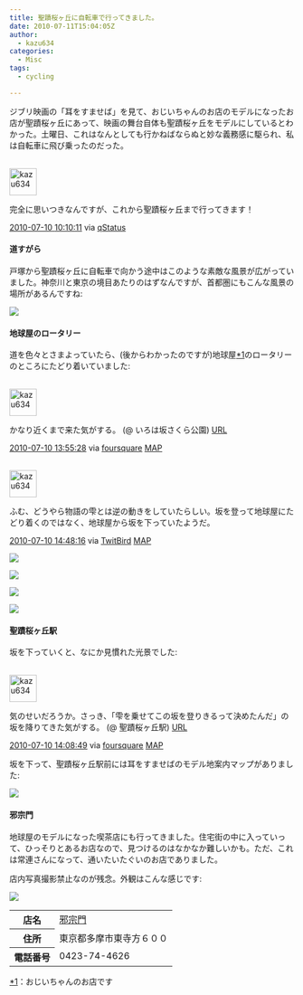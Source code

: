 ```yaml
---
title: 聖蹟桜ヶ丘に自転車で行ってきました。
date: 2010-07-11T15:04:05Z
author:
  - kazu634
categories:
  - Misc
tags:
  - cycling

---
```

<div class="section">
<p>
    ジブリ映画の「耳をすませば」を見て、おじいちゃんのお店のモデルになったお店が聖蹟桜ヶ丘にあって、映画の舞台自体も聖蹟桜ヶ丘をモデルにしているとわかった。土曜日、これはなんとしても行かねばならぬと妙な義務感に駆られ、私は自転車に飛び乗ったのだった。
</p>

<div class="twitter-detail twitter-detail-left">
<div class="twitter-detail-user">
<a href="http://twitter.com/kazu634" onclick="__gaTracker('send', 'event', 'outbound-article', 'http://twitter.com/kazu634', '\n\n');" class="twitter-user-screen-name"><br /> <img src="http://a3.twimg.com/profile_images/1027617683/flagmaker_1277598788_21241_normal.jpg" alt="kazu634" height="48" width="48" onerror="this.parentNode.replaceChild(document.createTextNode(this.getAttribute('alt')), this);" /><br /> </a>
</div>

<div class="twitter-detail-tweet">
<p class="twitter-detail-text">
        完全に思いつきなんですが、これから聖蹟桜ヶ丘まで行ってきます！
</p>

<p class="twitter-detail-info">
<a href="http://twitter.com/kazu634/status/18160726562" onclick="__gaTracker('send', 'event', 'outbound-article', 'http://twitter.com/kazu634/status/18160726562', '2010-07-10 10:10:11');" class="twitter-detail-info-permalink"><span class="twitter-detail-info-date">2010-07-10</span> <span class="twitter-detail-info-time">10:10:11</span></a> <span class="twitter-detail-info-source">via <a href="http://qstatus.com" onclick="__gaTracker('send', 'event', 'outbound-article', 'http://qstatus.com', 'qStatus');" rel="nofollow">qStatus</a></span>
</p>
</div>
</div>

<h4>
    道すがら
</h4>

<p>
    戸塚から聖蹟桜ヶ丘に自転車で向かう途中はこのような素敵な風景が広がっていました。神奈川と東京の境目あたりのはずなんですが、首都圏にもこんな風景の場所があるんですね:
</p>

<p>
<center>
</center>
</p>

<p>
<a href="http://flickr.com/photos/42332031@N02/4779392993/" onclick="__gaTracker('send', 'event', 'outbound-article', 'http://flickr.com/photos/42332031@N02/4779392993/', '');" title="18号線"><img src="http://farm5.static.flickr.com/4140/4779392993_b3d80422b8.jpg" /></a>
</p></p>

<h4>
    地球屋のロータリー
</h4>

<p>
    道を色々とさまよっていたら、(後からわかったのですが)地球屋<span class="footnote"><a href="/sirocco634/#f1" name="fn1" title="おじいちゃんのお店です">*1</a></span>のロータリーのところにたどり着いていました:
</p>

<div class="twitter-detail twitter-detail-left">
<div class="twitter-detail-user">
<a href="http://twitter.com/kazu634" onclick="__gaTracker('send', 'event', 'outbound-article', 'http://twitter.com/kazu634', '\n\n');" class="twitter-user-screen-name"><br /> <img src="http://a1.twimg.com/profile_images/1072811190/20070419_327653_normal.jpeg" alt="kazu634" height="48" width="48" onerror="this.parentNode.replaceChild(document.createTextNode(this.getAttribute('alt')), this);" /><br /> </a>
</div>

<div class="twitter-detail-tweet">
<p class="twitter-detail-text">
        かなり近くまで来た気がする。 (@ いろは坂さくら公園) <a href="http://4sq.com/cttcVu" onclick="__gaTracker('send', 'event', 'outbound-article', 'http://4sq.com/cttcVu', 'URL');" class="twitter-tweet-url"  target="_top"><span>URL</span></a>
</p>

<p class="twitter-detail-info">
<a href="http://twitter.com/kazu634/status/18174148237" onclick="__gaTracker('send', 'event', 'outbound-article', 'http://twitter.com/kazu634/status/18174148237', '2010-07-10 13:55:28');" class="twitter-detail-info-permalink"><span class="twitter-detail-info-date">2010-07-10</span> <span class="twitter-detail-info-time">13:55:28</span></a> <span class="twitter-detail-info-source">via <a href="http://foursquare.com" onclick="__gaTracker('send', 'event', 'outbound-article', 'http://foursquare.com', 'foursquare');" rel="nofollow">foursquare</a></span> <a href="/mapx?points=x:35.64611543,y:139.4453913,t:18174148237" class="twitter-detail-info-map"><span>MAP</span></a>
</p>
</div>
</div>

<div class="twitter-detail twitter-detail-left">
<div class="twitter-detail-user">
<a href="http://twitter.com/kazu634" onclick="__gaTracker('send', 'event', 'outbound-article', 'http://twitter.com/kazu634', '\n\n');" class="twitter-user-screen-name"><br /> <img src="http://a3.twimg.com/profile_images/1027617683/flagmaker_1277598788_21241_normal.jpg" alt="kazu634" height="48" width="48" onerror="this.parentNode.replaceChild(document.createTextNode(this.getAttribute('alt')), this);" /><br /> </a>
</div>

<div class="twitter-detail-tweet">
<p class="twitter-detail-text">
        ふむ、どうやら物語の雫とは逆の動きをしていたらしい。坂を登って地球屋にたどり着くのではなく、地球屋から坂を下っていたようだ。
</p>

<p class="twitter-detail-info">
<a href="http://twitter.com/kazu634/status/18176950463" onclick="__gaTracker('send', 'event', 'outbound-article', 'http://twitter.com/kazu634/status/18176950463', '2010-07-10 14:48:16');" class="twitter-detail-info-permalink"><span class="twitter-detail-info-date">2010-07-10</span> <span class="twitter-detail-info-time">14:48:16</span></a> <span class="twitter-detail-info-source">via <a href="http://www.nibirutech.com" onclick="__gaTracker('send', 'event', 'outbound-article', 'http://www.nibirutech.com', 'TwitBird');" rel="nofollow">TwitBird</a></span> <a href="/mapx?points=x:35.64453518,y:139.43529158,t:18176950463" class="twitter-detail-info-map"><span>MAP</span></a>
</p>
</div>
</div>

<p>
<center>
</center>
</p>

<p>
<a href="http://flickr.com/photos/42332031@N02/4780028130/" onclick="__gaTracker('send', 'event', 'outbound-article', 'http://flickr.com/photos/42332031@N02/4780028130/', '');" title="地球屋のロータリー"><img src="http://farm5.static.flickr.com/4141/4780028130_d365e1c5d4.jpg" /></a>
</p>

<p>
<a href="http://flickr.com/photos/42332031@N02/4780028708/" onclick="__gaTracker('send', 'event', 'outbound-article', 'http://flickr.com/photos/42332031@N02/4780028708/', '');" title="地球屋のロータリー2"><img src="http://farm5.static.flickr.com/4093/4780028708_13ecf59b8c.jpg" /></a>
</p>

<p>
<a href="http://flickr.com/photos/42332031@N02/4780029408/" onclick="__gaTracker('send', 'event', 'outbound-article', 'http://flickr.com/photos/42332031@N02/4780029408/', '');" title="地球屋のロータリー3"><img src="http://farm5.static.flickr.com/4074/4780029408_514166ca5d.jpg" /></a>
</p>

<p>
<a href="http://flickr.com/photos/42332031@N02/4780030640/" onclick="__gaTracker('send', 'event', 'outbound-article', 'http://flickr.com/photos/42332031@N02/4780030640/', '');" title="地球屋のロータリー4"><img src="http://farm5.static.flickr.com/4099/4780030640_10370252c1.jpg" /></a>
</p></p>

<h4>
    聖蹟桜ヶ丘駅
</h4>

<p>
    坂を下っていくと、なにか見慣れた光景でした:
</p>

<div class="twitter-detail twitter-detail-left">
<div class="twitter-detail-user">
<a href="http://twitter.com/kazu634" onclick="__gaTracker('send', 'event', 'outbound-article', 'http://twitter.com/kazu634', '\n\n');" class="twitter-user-screen-name"><br /> <img src="http://a1.twimg.com/profile_images/1072811190/20070419_327653_normal.jpeg" alt="kazu634" height="48" width="48" onerror="this.parentNode.replaceChild(document.createTextNode(this.getAttribute('alt')), this);" /><br /> </a>
</div>

<div class="twitter-detail-tweet">
<p class="twitter-detail-text">
        気のせいだろうか。さっき、「雫を乗せてこの坂を登りきるって決めたんだ」の坂を降りてきた気がする。 (@ 聖蹟桜ヶ丘駅) <a href="http://4sq.com/7svko6" onclick="__gaTracker('send', 'event', 'outbound-article', 'http://4sq.com/7svko6', 'URL');" class="twitter-tweet-url"  target="_top"><span>URL</span></a>
</p>

<p class="twitter-detail-info">
<a href="http://twitter.com/kazu634/status/18174899025" onclick="__gaTracker('send', 'event', 'outbound-article', 'http://twitter.com/kazu634/status/18174899025', '2010-07-10 14:08:49');" class="twitter-detail-info-permalink"><span class="twitter-detail-info-date">2010-07-10</span> <span class="twitter-detail-info-time">14:08:49</span></a> <span class="twitter-detail-info-source">via <a href="http://foursquare.com" onclick="__gaTracker('send', 'event', 'outbound-article', 'http://foursquare.com', 'foursquare');" rel="nofollow">foursquare</a></span> <a href="/mapx?points=x:35.65083205,y:139.44725812,t:18174899025" class="twitter-detail-info-map"><span>MAP</span></a>
</p>
</div>
</div>

<p>
    坂を下って、聖蹟桜ヶ丘駅前には耳をすませばのモデル地案内マップがありました:
</p>

<p>
<center>
</center>
</p>

<p>
<a href="http://flickr.com/photos/42332031@N02/4780030010/" onclick="__gaTracker('send', 'event', 'outbound-article', 'http://flickr.com/photos/42332031@N02/4780030010/', '');" title="見取り図"><img src="http://farm5.static.flickr.com/4119/4780030010_0f69ef5ee1.jpg" /></a>
</p></p>

<h4>
    邪宗門
</h4>

<p>
    地球屋のモデルになった喫茶店にも行ってきました。住宅街の中に入っていって、ひっそりとあるお店なので、見つけるのはなかなか難しいかも。ただ、これは常連さんになって、通いたいたぐいのお店でありました。
</p>

<p>
    店内写真撮影禁止なのが残念。外観はこんな感じです:
</p>

<p>
<center>
</center>
</p>

<p>
<a href="http://flickr.com/photos/42332031@N02/4780031354/" onclick="__gaTracker('send', 'event', 'outbound-article', 'http://flickr.com/photos/42332031@N02/4780031354/', '');" title="邪宗門"><img src="http://farm5.static.flickr.com/4078/4780031354_1b5b4e5c3b.jpg" /></a>
</p></p>

<table>
<tr>
<th>
        店名
</th>

<td>
<a href="http://www.hotpepper.jp/strJ000165383/?vos=nhppalsa000016" onclick="__gaTracker('send', 'event', 'outbound-article', 'http://www.hotpepper.jp/strJ000165383/?vos=nhppalsa000016', '邪宗門');" target="_blank">邪宗門</a>
</td>
</tr>

<tr>
<th>
        住所
</th>

<td>
        東京都多摩市東寺方６００
</td>
</tr>

<tr>
<th>
        電話番号
</th>

<td>
        0423-74-4626
</td>
</tr>
</table>
</div>

<div class="footnote">
<p class="footnote">
<a href="/sirocco634/#fn1" name="f1">*1</a>：おじいちゃんのお店です
</p>
</div>
